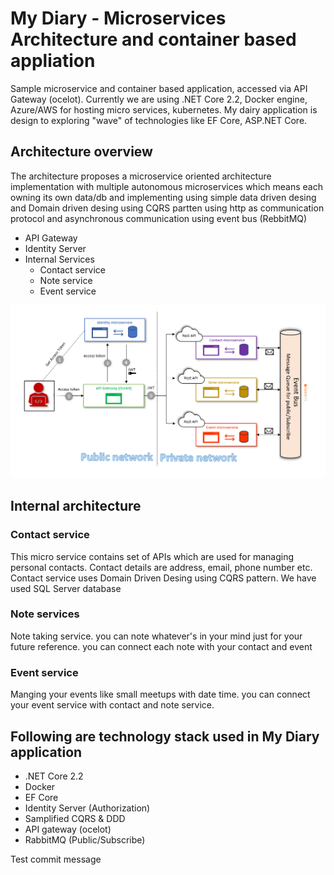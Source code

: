 # My Diary - Microservices Architecture and container based appliation

Sample microservice and container based application, accessed via API Gateway (ocelot). Currently we are using .NET Core 2.2, Docker engine, Azure/AWS for hosting micro services, kubernetes. My dairy application is design to exploring "wave" of technologies like EF Core, ASP.NET Core.

## Architecture overview

The architecture proposes a microservice oriented architecture implementation with multiple autonomous microservices which means each owning its own data/db and implementing using simple data driven desing and Domain driven desing using CQRS partten using http as communication protocol and asynchronous communication using event bus (RebbitMQ)

- API Gateway 
- Identity Server
- Internal Services
  - Contact service
  - Note service
  - Event service

<p>
<img src="doc-design/architecturedesign.PNG">
<p>

## Internal architecture 

### Contact service

This micro service contains set of APIs which are used for managing personal contacts. Contact details are address, email, phone number etc. 
Contact service uses Domain Driven Desing using CQRS pattern. We have used SQL Server database

### Note services

Note taking service. you can note whatever's in your mind just for your future reference. you can connect each note with your contact and event

### Event service 

Manging your events like small meetups with date time. you can connect your event service with contact and note service.

## Following are technology stack used in My Diary application 

- .NET Core 2.2
- Docker
- EF Core
- Identity Server (Authorization)
- Samplified CQRS & DDD
- API gateway (ocelot)
- RabbitMQ (Public/Subscribe)

Test commit message